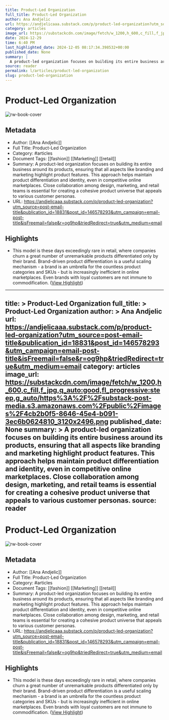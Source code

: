 ```yaml
---
title: Product-Led Organization
full_title: Product-Led Organization
author: Ana Andjelic
url: https://andjelicaaa.substack.com/p/product-led-organization?utm_source=post-email-title&publication_id=18831&post_id=146578293&utm_campaign=email-post-title&isFreemail=false&r=og9hp&triedRedirect=true&utm_medium=email
category: articles
image_url: https://substackcdn.com/image/fetch/w_1200,h_600,c_fill,f_jpg,q_auto:good,fl_progressive:steep,g_auto/https%3A%2F%2Fsubstack-post-media.s3.amazonaws.com%2Fpublic%2Fimages%2F4cb2b0f5-8646-45e4-b091-3ec6b0624810_3120x2496.png
date: 2024-12-29
time: 6:40 PM
last_highlighted_date: 2024-12-05 08:17:34.398532+00:00
published_date: None
summary: |
  A product-led organization focuses on building its entire business around its products, ensuring that all aspects like branding and marketing highlight product features. This approach helps maintain product differentiation and identity, even in competitive online marketplaces. Close collaboration among design, marketing, and retail teams is essential for creating a cohesive product universe that appeals to various customer personas.
source: reader
permalink: l/articles/product-led-organization
slug: product-led-organization
---
```

# Product-Led Organization

![rw-book-cover](https://substackcdn.com/image/fetch/w_1200,h_600,c_fill,f_jpg,q_auto:good,fl_progressive:steep,g_auto/https%3A%2F%2Fsubstack-post-media.s3.amazonaws.com%2Fpublic%2Fimages%2F4cb2b0f5-8646-45e4-b091-3ec6b0624810_3120x2496.png)

## Metadata
- Author: [[Ana Andjelic]]
- Full Title: Product-Led Organization
- Category: #articles
- Document Tags: [[fashion]] [[Marketing]] [[retail]] 
- Summary: A product-led organization focuses on building its entire business around its products, ensuring that all aspects like branding and marketing highlight product features. This approach helps maintain product differentiation and identity, even in competitive online marketplaces. Close collaboration among design, marketing, and retail teams is essential for creating a cohesive product universe that appeals to various customer personas.
- URL: https://andjelicaaa.substack.com/p/product-led-organization?utm_source=post-email-title&publication_id=18831&post_id=146578293&utm_campaign=email-post-title&isFreemail=false&r=og9hp&triedRedirect=true&utm_medium=email

## Highlights
- This model is these days exceedingly rare in retail, where companies churn a great number of unremarkable products differentiated only by their brand. Brand-driven product differentiation is a useful scaling mechanism - a brand is an umbrella for the countless product categories and SKUs - but is increasingly inefficient in online marketplaces. Even brands with loyal customers are not immune to commodification. ([View Highlight](https://read.readwise.io/read/01jds12pfwp5kp0tv4ds6j8cd4))


---
title: >
  Product-Led Organization
full_title: >
  Product-Led Organization
author: >
  Ana Andjelic
url: https://andjelicaaa.substack.com/p/product-led-organization?utm_source=post-email-title&publication_id=18831&post_id=146578293&utm_campaign=email-post-title&isFreemail=false&r=og9hp&triedRedirect=true&utm_medium=email
category: articles
image_url: https://substackcdn.com/image/fetch/w_1200,h_600,c_fill,f_jpg,q_auto:good,fl_progressive:steep,g_auto/https%3A%2F%2Fsubstack-post-media.s3.amazonaws.com%2Fpublic%2Fimages%2F4cb2b0f5-8646-45e4-b091-3ec6b0624810_3120x2496.png
published_date: None
summary: >
  A product-led organization focuses on building its entire business around its products, ensuring that all aspects like branding and marketing highlight product features. This approach helps maintain product differentiation and identity, even in competitive online marketplaces. Close collaboration among design, marketing, and retail teams is essential for creating a cohesive product universe that appeals to various customer personas.
source: reader
---
# Product-Led Organization

![rw-book-cover](https://substackcdn.com/image/fetch/w_1200,h_600,c_fill,f_jpg,q_auto:good,fl_progressive:steep,g_auto/https%3A%2F%2Fsubstack-post-media.s3.amazonaws.com%2Fpublic%2Fimages%2F4cb2b0f5-8646-45e4-b091-3ec6b0624810_3120x2496.png)

## Metadata
- Author: [[Ana Andjelic]]
- Full Title: Product-Led Organization
- Category: #articles
- Document Tags: [[fashion]] [[Marketing]] [[retail]] 
- Summary: A product-led organization focuses on building its entire business around its products, ensuring that all aspects like branding and marketing highlight product features. This approach helps maintain product differentiation and identity, even in competitive online marketplaces. Close collaboration among design, marketing, and retail teams is essential for creating a cohesive product universe that appeals to various customer personas.
- URL: https://andjelicaaa.substack.com/p/product-led-organization?utm_source=post-email-title&publication_id=18831&post_id=146578293&utm_campaign=email-post-title&isFreemail=false&r=og9hp&triedRedirect=true&utm_medium=email

## Highlights
- This model is these days exceedingly rare in retail, where companies churn a great number of unremarkable products differentiated only by their brand. Brand-driven product differentiation is a useful scaling mechanism - a brand is an umbrella for the countless product categories and SKUs - but is increasingly inefficient in online marketplaces. Even brands with loyal customers are not immune to commodification. ([View Highlight](https://read.readwise.io/read/01jds12pfwp5kp0tv4ds6j8cd4))


